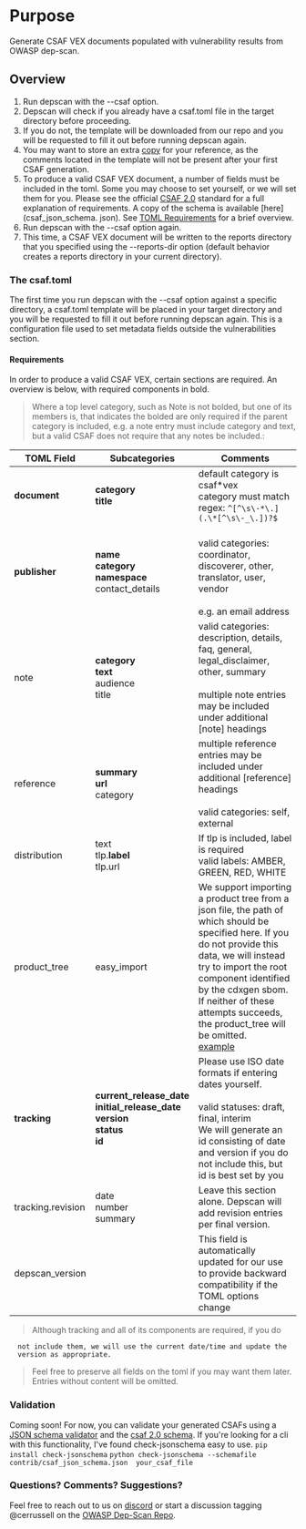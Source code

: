 # Purpose

Generate CSAF VEX documents populated with vulnerability results from
OWASP dep-scan.

## Overview

1. Run depscan with the --csaf option.
2. Depscan will check if you already have a csaf.toml file in the target
   directory before proceeding.
3. If you do not, the template will be downloaded from our repo and you will
   be requested to fill it out before running depscan again.
4. You may want to store an extra [copy](csaf.toml) for your reference, as the
   comments located in the template will not be present after your first
   CSAF generation.
5. To produce a valid CSAF VEX document, a number of fields must be included in
   the toml. Some you may choose to set yourself, or we will set them for you.
   Please see the official [CSAF 2.0](https://docs.oasis-open.org/csaf/csaf/v2.0/os/csaf-v2.0-os.html) standard for a full explanation of
   requirements. A copy of the schema is available [here](csaf_json_schema.
   json). See [TOML Requirements](#toml-requirements) for a brief overview.
6. Run depscan with the --csaf option again.
7. This time, a CSAF VEX document will be written to the reports directory that
   you specified using the --reports-dir option (default behavior creates a
   reports directory in your current directory).

### The csaf.toml

The first time you run depscan with the --csaf option against a specific
directory, a csaf.toml template will be placed in your target directory and you
will be requested to fill it out before running depscan again. This is a
configuration file used to set metadata fields outside the vulnerabilities
section.

#### Requirements

In order to produce a valid CSAF VEX, certain sections are required. An overview
is below, with required components in bold.

> Where a top level category, such as Note is not bolded, but one of its
> members is, that indicates the bolded are only required if the parent category
> is included, e.g. a note entry must include category and text, but a
> valid CSAF does not require that any notes be included.:

| TOML Field        | Subcategories                                                                                   | Comments                                                                                                                                                                                                                                                                                                                                  |
| ----------------- | ----------------------------------------------------------------------------------------------- | ----------------------------------------------------------------------------------------------------------------------------------------------------------------------------------------------------------------------------------------------------------------------------------------------------------------------------------------- |
| **document**      | **category<br>title**                                                                           | default category is csaf*vex<br>category must match regex: `^[^\s\-*\.](.\*[^\s\-_\.])?$`                                                                                                                                                                                                                                                 |
| **publisher**     | **name**<br>**category**<br>**namespace**<br>contact_details                                    | <br>valid categories: coordinator, discoverer, other, translator, user, vendor<br><br>e.g. an email address                                                                                                                                                                                                                               |
| note              | **category**<br>**text**<br>audience<br>title                                                   | valid categories: description, details, faq, general, legal_disclaimer, other, summary<br><br>multiple note entries may be included under additional [note] headings                                                                                                                                                                      |
| reference         | **summary**<br>**url**<br>category                                                              | multiple reference entries may be included under additional [reference] headings<br><br>valid categories: self, external                                                                                                                                                                                                                  |
| distribution      | text<br>tlp.**label**<br>tlp.url                                                                | If tlp is included, label is required<br>valid labels: AMBER, GREEN, RED, WHITE                                                                                                                                                                                                                                                           |
| product_tree      | easy_import                                                                                     | We support importing a product tree from a json file, the path of which should be specified here. If you do not provide this data, we will instead try to import the root component identified by the cdxgen sbom. If neither of these attempts succeeds, the product_tree will be omitted. <br>[example](../test/data/product_tree.json) |
| **tracking**      | **current_release_date**<br/>**initial_release_date**<br/>**version**<br/>**status**<br/>**id** | Please use ISO date formats if entering dates yourself.<br/><br/>valid statuses: draft, final, interim<br/>We will generate an id consisting of date and version if you do not include this, but id is best set by you                                                                                                                    |
| tracking.revision | date<br/>number<br/>summary                                                                     | Leave this section alone. Depscan will add revision entries per final version.                                                                                                                                                                                                                                                            |
| depscan_version   |                                                                                                 | This field is automatically updated for our use to provide backward compatibility if the TOML options change                                                                                                                                                                                                                              |

> Although tracking and all of its components are required, if you do

      not include them, we will use the current date/time and update the
      version as appropriate.

> Feel free to preserve all fields on the toml if you may want them later.
> Entries without content will be omitted.

### Validation

Coming soon! For now, you can validate your generated CSAFs using a [JSON
schema validator](https://www.jsonschemavalidator.net/) and the [csaf 2.0 schema](csaf_json_schema.json).
If you're looking for a cli with this functionality, I've found
check-jsonschema easy to use.
`pip install check-jsonschema`
`python check-jsonschema --schemafile contrib/csaf_json_schema.json 
your_csaf_file`

### Questions? Comments? Suggestions?

Feel free to reach out to us on [discord](https://discord.gg/DCNxzaeUpd) or start a discussion tagging
@cerrussell on the [OWASP Dep-Scan Repo](https://github.com/owasp-dep-scan/dep-scan).
